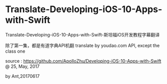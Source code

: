 # Translate-Developing-iOS-10-Apps-with-Swift
Translate-Developing-iOS-10-Apps-with-Swift-斯坦福iOS开发教程字幕翻译

除了第一集，都是有道字典API机翻
translate by youdao.com API, except the class one 

source : https://github.com/ApolloZhu/Developing-iOS-10-Apps-with-Swift @ 25, May, 2017

by Ant,20170617

